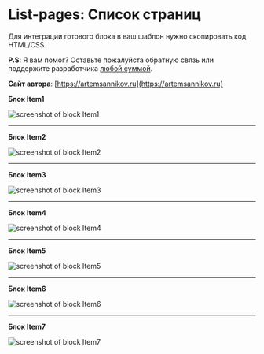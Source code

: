 List-pages: Список страниц
=====================

Для интеграции готового блока в ваш шаблон нужно скопировать код HTML/CSS.

**P.S**: Я вам помог? Оставьте пожалуйста обратную связь или поддержите разработчика [любой суммой](https://money.yandex.ru/to/41001366550213).

**Сайт автора**: [https://artemsannikov.ru](https://artemsannikov.ru)

**Блок Item1**

![screenshot of block Item1](https://user-images.githubusercontent.com/31792522/69303887-734ba900-0c40-11ea-81db-0f8db7bdf973.jpg)

<hr>

**Блок Item2**

![screenshot of block Item2](https://user-images.githubusercontent.com/31792522/69305541-2c60b200-0c46-11ea-83b8-eec5a7d5f3e2.jpg)

<hr>

**Блок Item3**

![screenshot of block Item3](https://user-images.githubusercontent.com/31792522/69305851-4058e380-0c47-11ea-9353-131710a1f430.jpg)

<hr>

**Блок Item4**

![screenshot of block Item4]()

<hr>

**Блок Item5**

![screenshot of block Item5]()

<hr>

**Блок Item6**

![screenshot of block Item6]()

<hr>

**Блок Item7**

![screenshot of block Item7]()